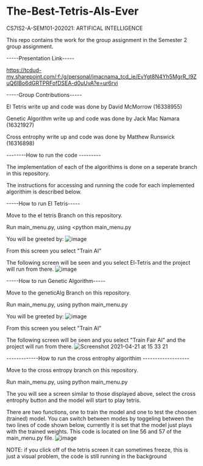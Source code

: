 # The-Best-Tetris-AIs-Ever
CS7IS2-A-SEM101-202021: ARTIFICAL INTELLIGENCE

This repo contains the work for the group assignment in the Semester 2 group assignment.

-----Presentation Link-----

https://tcdud-my.sharepoint.com/:f:/g/personal/jmacnama_tcd_ie/EvYgt8N4Yh5MgrR_l9ZuQ6IBo6dGRTPRFofDSEA-d0uUvA?e=ur6rvi

-----Group Contributions-----

El Tetris write up and code was done by David McMorrow (16338955)

Genetic Algorithm write up and code was done by Jack Mac Namara (16321927)

Cross entrophy write up and code was done by Matthew Runswick (16316898)




--------How to run the code ---------

The implementation of each of the algorithims is done on a seperate branch in this repository.

The instructions for accessing and running the code for each implemented algorithim is described below.



-----How to run El Tetris-----

Move to the el tetris Branch on this repository.

Run main_menu.py, using <python main_menu.py

You will be greeted by:
![image](https://user-images.githubusercontent.com/47194739/115569180-e1bcec80-a2b4-11eb-8346-21c771d63d8b.png)

From this screen you select "Train AI"

The following screen will be seen and you select El-Tetris and the project will run from there.
![image](https://user-images.githubusercontent.com/47194739/115569485-2ba5d280-a2b5-11eb-8fa8-b76148b09e2d.png)

-----How to run Genetic Algorithm-----

Move to the geneticAlg Branch on this repository.

Run main_menu.py, using python main_menu.py

You will be greeted by:
![image](https://user-images.githubusercontent.com/47194739/115569180-e1bcec80-a2b4-11eb-8346-21c771d63d8b.png)

From this screen you select "Train AI"

The following screen will be seen and you select "Train Fair AI" and the project will run from there.
![Screenshot 2021-04-21 at 15 33 21](https://user-images.githubusercontent.com/47041809/115571543-01edab00-a2b7-11eb-90e3-2f2d1c3ce830.png)


-------------How to run the cross entrophy algorithim -------------------

Move to the cross entropy branch on this repository.

Run main_menu.py, using python main_menu.py

The you will see a screen similar to those displayed above, select the cross entrophy button and the model will start to play tetris.

There are two functions, one to train the model and one to test the choosen (trained) model. You can switch between modes by toggeling between the two lines of code shown below, currently it is set that the model just plays with the trained weights. This code is located on line 56 and 57 of the main_menu.py file.
![image](https://user-images.githubusercontent.com/47088034/115581305-cc998b00-a2bf-11eb-909a-ddc376819c9c.png)

NOTE: if you click off of the tetris screen it can sometimes freeze, this is just a visual problem, the code is still running in the background


